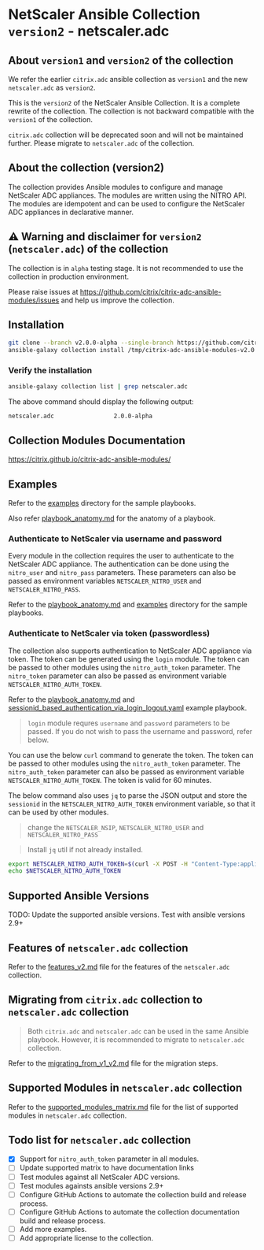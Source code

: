 # NetScaler Ansible Collection `version2` - netscaler.adc

## About `version1` and `version2` of the collection

We refer the earlier `citrix.adc` ansible collection as `version1` and the new `netscaler.adc` as `version2`.

This is the `version2` of the NetScaler Ansible Collection. It is a complete rewrite of the collection. The collection is not backward compatible with the `version1` of the collection.

`citrix.adc` collection will be deprecated soon and will not be maintained further. Please migrate to `netscaler.adc` of the collection.

## About the collection (version2)

The collection provides Ansible modules to configure and manage NetScaler ADC appliances. The modules are written using the NITRO API. The modules are idempotent and can be used to configure the NetScaler ADC appliances in declarative manner.

## :warning: Warning and disclaimer for `version2` (`netscaler.adc`) of the collection

The collection is in `alpha` testing stage. It is not recommended to use the collection in production environment.

Please raise issues at <https://github.com/citrix/citrix-adc-ansible-modules/issues> and help us improve the collection.

## Installation

```bash
git clone --branch v2.0.0-alpha --single-branch https://github.com/citrix/citrix-adc-ansible-modules.git /tmp/citrix-adc-ansible-modules-v2.0.0-alpha
ansible-galaxy collection install /tmp/citrix-adc-ansible-modules-v2.0.0-alpha --force
```

### Verify the installation

```bash
ansible-galaxy collection list | grep netscaler.adc
```

The above command should display the following output:

```text
netscaler.adc                 2.0.0-alpha
```

## Collection Modules Documentation

<https://citrix.github.io/citrix-adc-ansible-modules/>

## Examples

Refer to the [examples](examples) directory for the sample playbooks.

Also refer [playbook_anatomy.md](playbook_anatomy.md) for the anatomy of a playbook.

### Authenticate to NetScaler via username and password

Every module in the collection requires the user to authenticate to the NetScaler ADC appliance. The authentication can be done using the `nitro_user` and `nitro_pass` parameters. These parameters can also be passed as environment variables `NETSCALER_NITRO_USER` and `NETSCALER_NITRO_PASS`.

Refer to the [playbook_anatomy.md](playbook_anatomy.md) and [examples](examples) directory for the sample playbooks.

### Authenticate to NetScaler via token (passwordless)

The collection also supports authentication to NetScaler ADC appliance via token. The token can be generated using the `login` module. The token can be passed to other modules using the `nitro_auth_token` parameter. The `nitro_token` parameter can also be passed as environment variable `NETSCALER_NITRO_AUTH_TOKEN`.

Refer to the [playbook_anatomy.md](playbook_anatomy.md) and [sessionid_based_authentication_via_login_logout.yaml](examples/sessionid_based_authentication_via_login_logout.yaml) example playbook.

> `login` module requres `username` and `password` parameters to be passed. If you do not wish to pass the username and password, refer below.

You can use the below `curl` command to generate the token. The token can be passed to other modules using the `nitro_auth_token` parameter. The `nitro_auth_token` parameter can also be passed as environment variable `NETSCALER_NITRO_AUTH_TOKEN`. The token is valid for 60 minutes.

The below command also uses `jq` to parse the JSON output and store the `sessionid` in the `NETSCALER_NITRO_AUTH_TOKEN` environment variable, so that it can be used by other modules.

> change the `NETSCALER_NSIP`, `NETSCALER_NITRO_USER` and `NETSCALER_NITRO_PASS`

> Install `jq` util if not already installed.

```bash
export NETSCALER_NITRO_AUTH_TOKEN=$(curl -X POST -H "Content-Type:application/json" --insecure --silent https://NETSCALER_NSIP/nitro/v1/config/login -d '{"login":{"username":"NETSCALER_NITRO_USER", "password":"NETSCALER_NITRO_PASS"}}' | jq .sessionid)
echo $NETSCALER_NITRO_AUTH_TOKEN
```

## Supported Ansible Versions

TODO: Update the supported ansible versions. Test with ansible versions 2.9+

## Features of `netscaler.adc` collection

Refer to the [features_v2.md](features_v2.md) file for the features of the `netscaler.adc` collection.

## Migrating from `citrix.adc` collection to `netscaler.adc` collection

> Both `citrix.adc` and `netscaler.adc` can be used in the same Ansible playbook. However, it is recommended to migrate to `netscaler.adc` collection.

Refer to the [migrating_from_v1_v2.md](migrating_from_v1_v2.md) file for the migration steps.

## Supported Modules in `netscaler.adc` collection

Refer to the [supported_modules_matrix.md](supported_modules_matrix.md) file for the list of supported modules in `netscaler.adc` collection.

## Todo list for `netscaler.adc` collection

- [x] Support for `nitro_auth_token` parameter in all modules.
- [ ] Update supported matrix to have documentation links
- [ ] Test modules against all NetScaler ADC versions.
- [ ] Test modules againsts ansible versions 2.9+
- [ ] Configure GitHub Actions to automate the collection build and release process.
- [ ] Configure GitHub Actions to automate the collection documentation build and release process.
- [ ] Add more examples.
- [ ] Add appropriate license to the collection.
